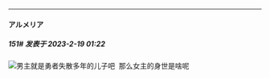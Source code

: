 
*****

####  アルメリア  
##### 151#       发表于 2023-2-19 01:22

<img src="https://static.saraba1st.com/image/smiley/face2017/037.png" referrerpolicy="no-referrer">男主就是勇者失散多年的儿子吧  那么女主的身世是啥呢

